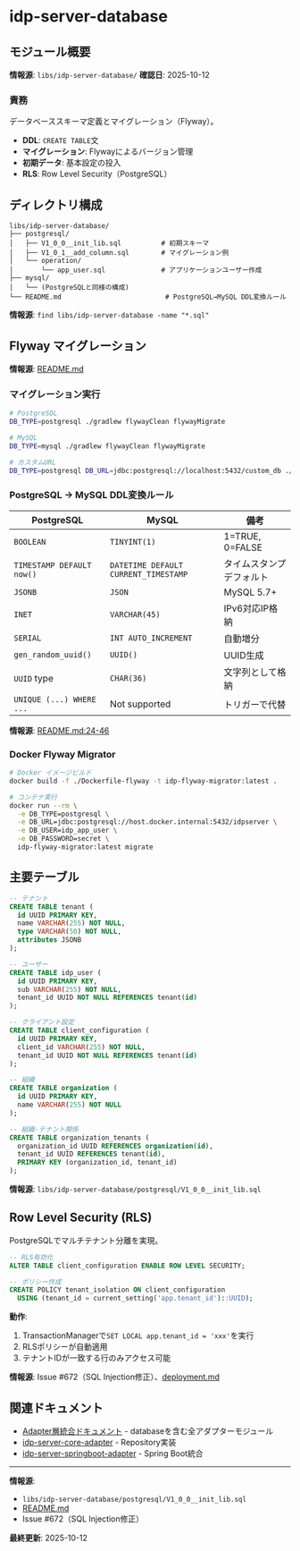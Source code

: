 # idp-server-database

## モジュール概要

**情報源**: `libs/idp-server-database/`
**確認日**: 2025-10-12

### 責務

データベーススキーマ定義とマイグレーション（Flyway）。

- **DDL**: `CREATE TABLE`文
- **マイグレーション**: Flywayによるバージョン管理
- **初期データ**: 基本設定の投入
- **RLS**: Row Level Security（PostgreSQL）

## ディレクトリ構成

```
libs/idp-server-database/
├── postgresql/
│   ├── V1_0_0__init_lib.sql          # 初期スキーマ
│   ├── V1_0_1__add_column.sql        # マイグレーション例
│   └── operation/
│       └── app_user.sql              # アプリケーションユーザー作成
├── mysql/
│   └── (PostgreSQLと同様の構成)
└── README.md                          # PostgreSQL→MySQL DDL変換ルール
```

**情報源**: `find libs/idp-server-database -name "*.sql"`

## Flyway マイグレーション

**情報源**: [README.md](../../libs/idp-server-database/README.md)

### マイグレーション実行

```bash
# PostgreSQL
DB_TYPE=postgresql ./gradlew flywayClean flywayMigrate

# MySQL
DB_TYPE=mysql ./gradlew flywayClean flywayMigrate

# カスタムURL
DB_TYPE=postgresql DB_URL=jdbc:postgresql://localhost:5432/custom_db ./gradlew flywayMigrate
```

### PostgreSQL → MySQL DDL変換ルール

| PostgreSQL | MySQL | 備考 |
|-----------|-------|------|
| `BOOLEAN` | `TINYINT(1)` | 1=TRUE, 0=FALSE |
| `TIMESTAMP DEFAULT now()` | `DATETIME DEFAULT CURRENT_TIMESTAMP` | タイムスタンプデフォルト |
| `JSONB` | `JSON` | MySQL 5.7+ |
| `INET` | `VARCHAR(45)` | IPv6対応IP格納 |
| `SERIAL` | `INT AUTO_INCREMENT` | 自動増分 |
| `gen_random_uuid()` | `UUID()` | UUID生成 |
| `UUID` type | `CHAR(36)` | 文字列として格納 |
| `UNIQUE (...) WHERE ...` | Not supported | トリガーで代替 |

**情報源**: [README.md:24-46](../../libs/idp-server-database/README.md#L24-L46)

### Docker Flyway Migrator

```bash
# Docker イメージビルド
docker build -f ./Dockerfile-flyway -t idp-flyway-migrator:latest .

# コンテナ実行
docker run --rm \
  -e DB_TYPE=postgresql \
  -e DB_URL=jdbc:postgresql://host.docker.internal:5432/idpserver \
  -e DB_USER=idp_app_user \
  -e DB_PASSWORD=secret \
  idp-flyway-migrator:latest migrate
```

## 主要テーブル

```sql
-- テナント
CREATE TABLE tenant (
  id UUID PRIMARY KEY,
  name VARCHAR(255) NOT NULL,
  type VARCHAR(50) NOT NULL,
  attributes JSONB
);

-- ユーザー
CREATE TABLE idp_user (
  id UUID PRIMARY KEY,
  sub VARCHAR(255) NOT NULL,
  tenant_id UUID NOT NULL REFERENCES tenant(id)
);

-- クライアント設定
CREATE TABLE client_configuration (
  id UUID PRIMARY KEY,
  client_id VARCHAR(255) NOT NULL,
  tenant_id UUID NOT NULL REFERENCES tenant(id)
);

-- 組織
CREATE TABLE organization (
  id UUID PRIMARY KEY,
  name VARCHAR(255) NOT NULL
);

-- 組織-テナント関係
CREATE TABLE organization_tenants (
  organization_id UUID REFERENCES organization(id),
  tenant_id UUID REFERENCES tenant(id),
  PRIMARY KEY (organization_id, tenant_id)
);
```

**情報源**: `libs/idp-server-database/postgresql/V1_0_0__init_lib.sql`

## Row Level Security (RLS)

PostgreSQLでマルチテナント分離を実現。

```sql
-- RLS有効化
ALTER TABLE client_configuration ENABLE ROW LEVEL SECURITY;

-- ポリシー作成
CREATE POLICY tenant_isolation ON client_configuration
  USING (tenant_id = current_setting('app.tenant_id')::UUID);
```

**動作**:
1. TransactionManagerで`SET LOCAL app.tenant_id = 'xxx'`を実行
2. RLSポリシーが自動適用
3. テナントIDが一致する行のみアクセス可能

**情報源**: Issue #672（SQL Injection修正）、[deployment.md](../content_08_ops/ops-02-deployment.md)

## 関連ドキュメント

- [Adapter層統合ドキュメント](./ai-20-adapters.md) - databaseを含む全アダプターモジュール
- [idp-server-core-adapter](./ai-21-core-adapter.md) - Repository実装
- [idp-server-springboot-adapter](./ai-23-springboot-adapter.md) - Spring Boot統合

---

**情報源**:
- `libs/idp-server-database/postgresql/V1_0_0__init_lib.sql`
- [README.md](../../libs/idp-server-database/README.md)
- Issue #672（SQL Injection修正）

**最終更新**: 2025-10-12
